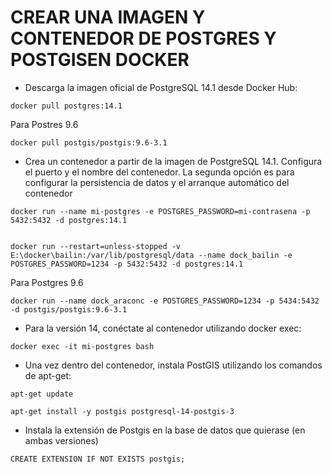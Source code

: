 # CREAR UNA IMAGEN Y CONTENEDOR DE POSTGRES  Y POSTGISEN DOCKER

* Descarga la imagen oficial de PostgreSQL 14.1 desde Docker Hub:
```
docker pull postgres:14.1

```
Para Postres 9.6

```
docker pull postgis/postgis:9.6-3.1

```



* Crea un contenedor a partir de la imagen de PostgreSQL 14.1. Configura el puerto y el nombre del contenedor.
La segunda opción es para configurar la persistencia de datos y el arranque automático del contenedor
```
docker run --name mi-postgres -e POSTGRES_PASSWORD=mi-contrasena -p 5432:5432 -d postgres:14.1


docker run --restart=unless-stopped -v E:\docker\bailin:/var/lib/postgresql/data --name dock_bailin -e POSTGRES_PASSWORD=1234 -p 5432:5432 -d postgres:14.1
```

Para Postgres 9.6

```
docker run --name dock_araconc -e POSTGRES_PASSWORD=1234 -p 5434:5432 -d postgis/postgis:9.6-3.1

```



* Para la versión 14, conéctate al contenedor utilizando docker exec:
```
docker exec -it mi-postgres bash

```

* Una vez dentro del contenedor, instala PostGIS utilizando los comandos de apt-get:
```
apt-get update

```
```
apt-get install -y postgis postgresql-14-postgis-3

```

* Instala la extensión de Postgis en la base de datos que quierase (en ambas versiones)
```
CREATE EXTENSION IF NOT EXISTS postgis;

```
